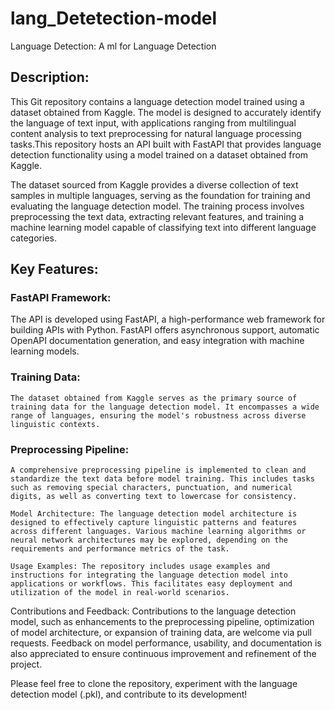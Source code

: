 # lang_Detetection-model
Language Detection: A ml for Language Detection

## Description:
This Git repository contains a language detection model trained using a dataset obtained from Kaggle. The model is designed to accurately identify the language of text input, with applications ranging from multilingual content analysis to text preprocessing for natural language processing tasks.This repository hosts an API built with FastAPI that provides language detection functionality using a model trained on a dataset obtained from Kaggle. 

The dataset sourced from Kaggle provides a diverse collection of text samples in multiple languages, serving as the foundation for training and evaluating the language detection model. The training process involves preprocessing the text data, extracting relevant features, and training a machine learning model capable of classifying text into different language categories.

## Key Features:

   ### FastAPI Framework: 
   The API is developed using FastAPI, a high-performance web framework for building APIs with Python. FastAPI offers asynchronous support, automatic OpenAPI documentation generation, and easy integration with machine learning models.

   ### Training Data: 
    The dataset obtained from Kaggle serves as the primary source of training data for the language detection model. It encompasses a wide range of languages, ensuring the model's robustness across diverse linguistic contexts.

   ### Preprocessing Pipeline: 
    A comprehensive preprocessing pipeline is implemented to clean and standardize the text data before model training. This includes tasks such as removing special characters, punctuation, and numerical digits, as well as converting text to lowercase for consistency.

    Model Architecture: The language detection model architecture is designed to effectively capture linguistic patterns and features across different languages. Various machine learning algorithms or neural network architectures may be explored, depending on the requirements and performance metrics of the task.

    Usage Examples: The repository includes usage examples and instructions for integrating the language detection model into applications or workflows. This facilitates easy deployment and utilization of the model in real-world scenarios.

Contributions and Feedback:
Contributions to the language detection model, such as enhancements to the preprocessing pipeline, optimization of model architecture, or expansion of training data, are welcome via pull requests. Feedback on model performance, usability, and documentation is also appreciated to ensure continuous improvement and refinement of the project.


Please feel free to clone the repository, experiment with the language detection model (.pkl), and contribute to its development!